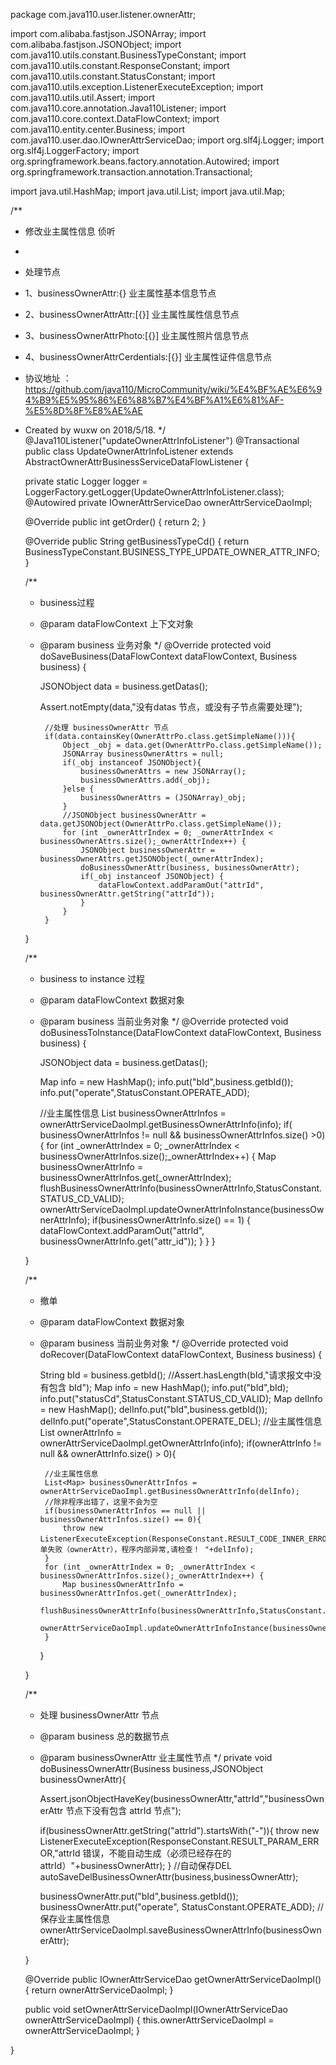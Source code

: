 package com.java110.user.listener.ownerAttr;

import com.alibaba.fastjson.JSONArray;
import com.alibaba.fastjson.JSONObject;
import com.java110.utils.constant.BusinessTypeConstant;
import com.java110.utils.constant.ResponseConstant;
import com.java110.utils.constant.StatusConstant;
import com.java110.utils.exception.ListenerExecuteException;
import com.java110.utils.util.Assert;
import com.java110.core.annotation.Java110Listener;
import com.java110.core.context.DataFlowContext;
import com.java110.entity.center.Business;
import com.java110.user.dao.IOwnerAttrServiceDao;
import org.slf4j.Logger;
import org.slf4j.LoggerFactory;
import org.springframework.beans.factory.annotation.Autowired;
import org.springframework.transaction.annotation.Transactional;

import java.util.HashMap;
import java.util.List;
import java.util.Map;

/**
 * 修改业主属性信息 侦听
 *
 * 处理节点
 * 1、businessOwnerAttr:{} 业主属性基本信息节点
 * 2、businessOwnerAttrAttr:[{}] 业主属性属性信息节点
 * 3、businessOwnerAttrPhoto:[{}] 业主属性照片信息节点
 * 4、businessOwnerAttrCerdentials:[{}] 业主属性证件信息节点
 * 协议地址 ：https://github.com/java110/MicroCommunity/wiki/%E4%BF%AE%E6%94%B9%E5%95%86%E6%88%B7%E4%BF%A1%E6%81%AF-%E5%8D%8F%E8%AE%AE
 * Created by wuxw on 2018/5/18.
 */
@Java110Listener("updateOwnerAttrInfoListener")
@Transactional
public class UpdateOwnerAttrInfoListener extends AbstractOwnerAttrBusinessServiceDataFlowListener {

    private static Logger logger = LoggerFactory.getLogger(UpdateOwnerAttrInfoListener.class);
    @Autowired
    private IOwnerAttrServiceDao ownerAttrServiceDaoImpl;

    @Override
    public int getOrder() {
        return 2;
    }

    @Override
    public String getBusinessTypeCd() {
        return BusinessTypeConstant.BUSINESS_TYPE_UPDATE_OWNER_ATTR_INFO;
    }

    /**
     * business过程
     * @param dataFlowContext 上下文对象
     * @param business 业务对象
     */
    @Override
    protected void doSaveBusiness(DataFlowContext dataFlowContext, Business business) {

        JSONObject data = business.getDatas();

        Assert.notEmpty(data,"没有datas 节点，或没有子节点需要处理");


            //处理 businessOwnerAttr 节点
            if(data.containsKey(OwnerAttrPo.class.getSimpleName())){
                Object _obj = data.get(OwnerAttrPo.class.getSimpleName());
                JSONArray businessOwnerAttrs = null;
                if(_obj instanceof JSONObject){
                    businessOwnerAttrs = new JSONArray();
                    businessOwnerAttrs.add(_obj);
                }else {
                    businessOwnerAttrs = (JSONArray)_obj;
                }
                //JSONObject businessOwnerAttr = data.getJSONObject(OwnerAttrPo.class.getSimpleName());
                for (int _ownerAttrIndex = 0; _ownerAttrIndex < businessOwnerAttrs.size();_ownerAttrIndex++) {
                    JSONObject businessOwnerAttr = businessOwnerAttrs.getJSONObject(_ownerAttrIndex);
                    doBusinessOwnerAttr(business, businessOwnerAttr);
                    if(_obj instanceof JSONObject) {
                        dataFlowContext.addParamOut("attrId", businessOwnerAttr.getString("attrId"));
                    }
                }
            }
    }


    /**
     * business to instance 过程
     * @param dataFlowContext 数据对象
     * @param business 当前业务对象
     */
    @Override
    protected void doBusinessToInstance(DataFlowContext dataFlowContext, Business business) {

        JSONObject data = business.getDatas();

        Map info = new HashMap();
        info.put("bId",business.getbId());
        info.put("operate",StatusConstant.OPERATE_ADD);

        //业主属性信息
        List<Map> businessOwnerAttrInfos = ownerAttrServiceDaoImpl.getBusinessOwnerAttrInfo(info);
        if( businessOwnerAttrInfos != null && businessOwnerAttrInfos.size() >0) {
            for (int _ownerAttrIndex = 0; _ownerAttrIndex < businessOwnerAttrInfos.size();_ownerAttrIndex++) {
                Map businessOwnerAttrInfo = businessOwnerAttrInfos.get(_ownerAttrIndex);
                flushBusinessOwnerAttrInfo(businessOwnerAttrInfo,StatusConstant.STATUS_CD_VALID);
                ownerAttrServiceDaoImpl.updateOwnerAttrInfoInstance(businessOwnerAttrInfo);
                if(businessOwnerAttrInfo.size() == 1) {
                    dataFlowContext.addParamOut("attrId", businessOwnerAttrInfo.get("attr_id"));
                }
            }
        }

    }

    /**
     * 撤单
     * @param dataFlowContext 数据对象
     * @param business 当前业务对象
     */
    @Override
    protected void doRecover(DataFlowContext dataFlowContext, Business business) {

        String bId = business.getbId();
        //Assert.hasLength(bId,"请求报文中没有包含 bId");
        Map info = new HashMap();
        info.put("bId",bId);
        info.put("statusCd",StatusConstant.STATUS_CD_VALID);
        Map delInfo = new HashMap();
        delInfo.put("bId",business.getbId());
        delInfo.put("operate",StatusConstant.OPERATE_DEL);
        //业主属性信息
        List<Map> ownerAttrInfo = ownerAttrServiceDaoImpl.getOwnerAttrInfo(info);
        if(ownerAttrInfo != null && ownerAttrInfo.size() > 0){

            //业主属性信息
            List<Map> businessOwnerAttrInfos = ownerAttrServiceDaoImpl.getBusinessOwnerAttrInfo(delInfo);
            //除非程序出错了，这里不会为空
            if(businessOwnerAttrInfos == null || businessOwnerAttrInfos.size() == 0){
                throw new ListenerExecuteException(ResponseConstant.RESULT_CODE_INNER_ERROR,"撤单失败（ownerAttr），程序内部异常,请检查！ "+delInfo);
            }
            for (int _ownerAttrIndex = 0; _ownerAttrIndex < businessOwnerAttrInfos.size();_ownerAttrIndex++) {
                Map businessOwnerAttrInfo = businessOwnerAttrInfos.get(_ownerAttrIndex);
                flushBusinessOwnerAttrInfo(businessOwnerAttrInfo,StatusConstant.STATUS_CD_VALID);
                ownerAttrServiceDaoImpl.updateOwnerAttrInfoInstance(businessOwnerAttrInfo);
            }
        }

    }



    /**
     * 处理 businessOwnerAttr 节点
     * @param business 总的数据节点
     * @param businessOwnerAttr 业主属性节点
     */
    private void doBusinessOwnerAttr(Business business,JSONObject businessOwnerAttr){

        Assert.jsonObjectHaveKey(businessOwnerAttr,"attrId","businessOwnerAttr 节点下没有包含 attrId 节点");

        if(businessOwnerAttr.getString("attrId").startsWith("-")){
            throw new ListenerExecuteException(ResponseConstant.RESULT_PARAM_ERROR,"attrId 错误，不能自动生成（必须已经存在的attrId）"+businessOwnerAttr);
        }
        //自动保存DEL
        autoSaveDelBusinessOwnerAttr(business,businessOwnerAttr);

        businessOwnerAttr.put("bId",business.getbId());
        businessOwnerAttr.put("operate", StatusConstant.OPERATE_ADD);
        //保存业主属性信息
        ownerAttrServiceDaoImpl.saveBusinessOwnerAttrInfo(businessOwnerAttr);

    }



    @Override
    public IOwnerAttrServiceDao getOwnerAttrServiceDaoImpl() {
        return ownerAttrServiceDaoImpl;
    }

    public void setOwnerAttrServiceDaoImpl(IOwnerAttrServiceDao ownerAttrServiceDaoImpl) {
        this.ownerAttrServiceDaoImpl = ownerAttrServiceDaoImpl;
    }



}
